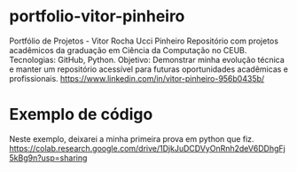 # portfolio-vitor-pinheiro
Portfólio de Projetos - Vitor Rocha Ucci Pinheiro Repositório com projetos acadêmicos da graduação em Ciência da Computação no CEUB. Tecnologias: GitHub, Python. Objetivo: Demonstrar minha evolução técnica e manter um repositório acessível para futuras oportunidades acadêmicas e profissionais. https://www.linkedin.com/in/vitor-pinheiro-956b0435b/

# Exemplo de código
Neste exemplo, deixarei a minha primeira prova em python que fiz.
https://colab.research.google.com/drive/1DjkJuDCDVyOnRnh2deV6DDhgFj5kBg9n?usp=sharing
